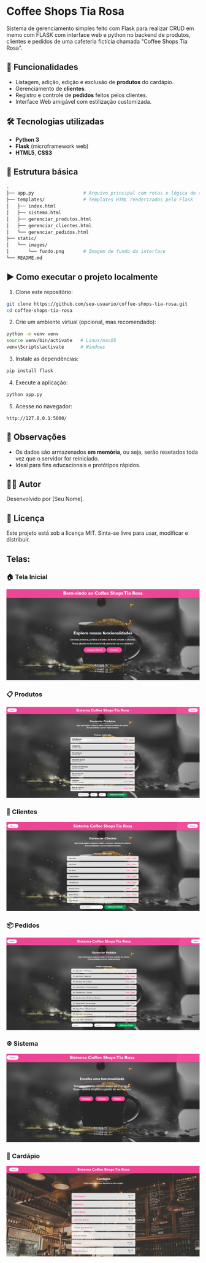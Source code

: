 # Coffee Shops Tia Rosa

Sistema de gerenciamento simples feito com Flask para realizar CRUD em memo com FLASK com interface web e python no backend de produtos, clientes e pedidos de uma cafeteria fictícia chamada "Coffee Shops Tia Rosa".

## 🚀 Funcionalidades

* Listagem, adição, edição e exclusão de **produtos** do cardápio.
* Gerenciamento de **clientes**.
* Registro e controle de **pedidos** feitos pelos clientes.
* Interface Web amigável com estilização customizada.

## 🛠️ Tecnologias utilizadas

* **Python 3**
* **Flask** (microframework web)
* **HTML5**, **CSS3**

## 📁 Estrutura básica

```bash
.
├── app.py                  # Arquivo principal com rotas e lógica do servidor
├── templates/              # Templates HTML renderizados pelo Flask
│   ├── index.html
│   ├── sistema.html
│   ├── gerenciar_produtos.html
│   ├── gerenciar_clientes.html
│   └── gerenciar_pedidos.html
├── static/
│   └── images/
│       └── fundo.png       # Imagem de fundo da interface
└── README.md
```

## ▶️ Como executar o projeto localmente

1. Clone este repositório:

```bash
git clone https://github.com/seu-usuario/coffee-shops-tia-rosa.git
cd coffee-shops-tia-rosa
```

2. Crie um ambiente virtual (opcional, mas recomendado):

```bash
python -m venv venv
source venv/bin/activate   # Linux/macOS
venv\Scripts\activate      # Windows
```

3. Instale as dependências:

```bash
pip install flask
```

4. Execute a aplicação:

```bash
python app.py
```

5. Acesse no navegador:

```
http://127.0.0.1:5000/
```

## 📌 Observações

* Os dados são armazenados **em memória**, ou seja, serão resetados toda vez que o servidor for reiniciado.
* Ideal para fins educacionais e protótipos rápidos.

## 🧑‍💻 Autor

Desenvolvido por \[Seu Nome].

## 📄 Licença

Este projeto está sob a licença MIT. Sinta-se livre para usar, modificar e distribuir.

## Telas:

### 🏠 Tela Inicial
![Home](static/images/prints/home.png)

### 📋 Produtos
![Produtos](static/images/prints/produtos.png)

### 👥 Clientes
![Clientes](static/images/prints/clientes.png)

### 📦 Pedidos
![Pedidos](static/images/prints/pedidos.png)

### ⚙️ Sistema
![System](static/images/prints/system.png)

### 📑 Cardápio
![Cardápio](static/images/prints/cardapio.png)
#
